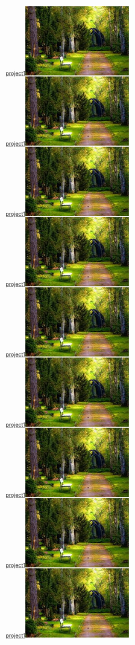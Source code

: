 <div class="cssgrid">
  <div><a href="projects/project1.html">project1<img src="images/test/test.jpg"></a></div>
  <div><a href="projects/project1.html">project1<img src="images/test/test.jpg"></a></div> 
  <div><a href="projects/project1.html">project1<img src="images/test/test.jpg"></a></div>
  <div><a href="projects/project1.html">project1<img src="images/test/test.jpg"></a></div>
  <div><a href="projects/project1.html">project1<img src="images/test/test.jpg"></a></div> 
  <div><a href="projects/project1.html">project1<img src="images/test/test.jpg"></a></div>
  <div><a href="projects/project1.html">project1<img src="images/test/test.jpg"></a></div>
  <div><a href="projects/project1.html">project1<img src="images/test/test.jpg"></a></div> 
  <div><a href="projects/project1.html">project1<img src="images/test/test.jpg"></a></div> 
</div>